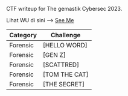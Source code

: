 CTF writeup for The gemastik Cybersec 2023.

Lihat WU di sini --> [See Me](https://drive.google.com/file/d/1-ZUp1EtGlmYEcfGXBVHjq4NwbmzxzmB7/view?usp=drive_link)

| Category | Challenge |
| --- | --- |
| Forensic | [HELLO WORD]
| Forensic | [GEN Z]
| Forensic | [SCATTRED]
| Forensic | [TOM THE CAT]
| Forensic | [THE SECRET]

